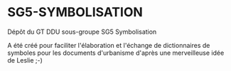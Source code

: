 # SG5-SYMBOLISATION
Dépôt du GT DDU sous-groupe SG5 Symbolisation

A été créé pour faciliter l'élaboration et l'échange de dictionnaires de symboles pour les documents d'urbanisme
d'après une merveilleuse idée de Leslie  ;-)
